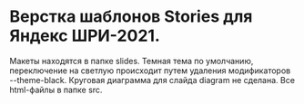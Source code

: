 # Верстка шаблонов Stories для Яндекс ШРИ-2021.

Макеты находятся в папке slides.
Темная тема по умолчанию, переключение на светлую происходит путем удаления модификаторов --theme-black.
Круговая диаграмма для слайда diagram не сделана.
Все html-файлы в папке src.
